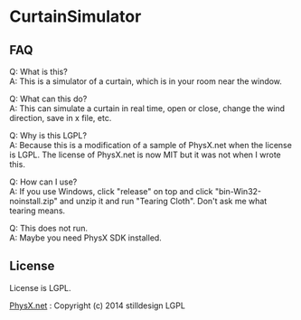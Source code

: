 # CurtainSimulator
## FAQ
Q: What is this?  
A: This is a simulator of a curtain, which is in your room near the window.  
  
Q: What can this do?  
A: This can simulate a curtain in real time, open or close, change the wind direction, save in x file, etc.  
  
Q: Why is this LGPL?  
A: Because this is a modification of a sample of PhysX.net when the license is LGPL. The license of PhysX.net is now MIT but it was not when I wrote this.  
  
Q: How can I use?  
A: If you use Windows, click "release" on top and click "bin-Win32-noinstall.zip" and unzip it and run "Tearing Cloth". Don't ask me what tearing means.  
  
Q: This does not run.  
A: Maybe you need PhysX SDK installed.

## License
License is LGPL.  
  
[PhysX.net](https://github.com/stilldesign/PhysX.Net) : Copyright (c) 2014 stilldesign
LGPL
